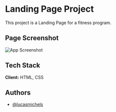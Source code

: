 # Landing Page Project

This project is a Landing Page for a fitness program.


## Page Screenshot

![App Screenshot](https://i.imgur.com/uYcon2J.png)


## Tech Stack

**Client:** HTML, CSS


## Authors

- [@lucasmichels](https://www.github.com/lucasmichels)